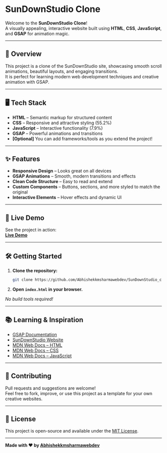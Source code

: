 # SunDownStudio Clone

Welcome to the **SunDownStudio Clone**!  
A visually appealing, interactive website built using **HTML**, **CSS**, **JavaScript**, and **GSAP** for animation magic.

---

## 🚀 Overview

This project is a clone of the SunDownStudio site, showcasing smooth scroll animations, beautiful layouts, and engaging transitions.  
It is perfect for learning modern web development techniques and creative animation with GSAP.

---

## 🖥️ Tech Stack

- **HTML** – Semantic markup for structured content
- **CSS** – Responsive and attractive styling (55.2%)
- **JavaScript** – Interactive functionality (7.9%)
- **GSAP** – Powerful animations and transitions
- **[Optional]** You can add frameworks/tools as you extend the project!

---

## ✨ Features

- **Responsive Design** – Looks great on all devices
- **GSAP Animations** – Smooth, modern transitions and effects
- **Clean Code Structure** – Easy to read and extend
- **Custom Components** – Buttons, sections, and more styled to match the original
- **Interactive Elements** – Hover effects and dynamic UI

---

## 🔗 Live Demo

See the project in action:  
**[Live Demo](https://Abhishekkmsharmawebdev.github.io/SunDownStudio_clone/)**

---

## 🛠️ Getting Started

1. **Clone the repository:**
   ```bash
   git clone https://github.com/Abhishekkmsharmawebdev/SunDownStudio_clone.git
   ```
2. **Open `index.html` in your browser.**

*No build tools required!*

---

## 📚 Learning & Inspiration

- [GSAP Documentation](https://greensock.com/gsap/)
- [SunDownStudio Website](https://sundownstudio.com/)
- [MDN Web Docs – HTML](https://developer.mozilla.org/en-US/docs/Web/HTML)
- [MDN Web Docs – CSS](https://developer.mozilla.org/en-US/docs/Web/CSS)
- [MDN Web Docs – JavaScript](https://developer.mozilla.org/en-US/docs/Web/JavaScript)

---

## 📝 Contributing

Pull requests and suggestions are welcome!  
Feel free to fork, improve, or use this project as a template for your own creative websites.

---

## 📄 License

This project is open-source and available under the [MIT License](LICENSE).

---

**Made with ❤️ by [Abhishekkmsharmawebdev](https://github.com/Abhishekkmsharmawebdev)**
